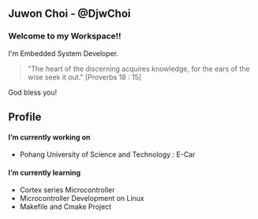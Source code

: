 ## Juwon Choi - @DjwChoi

### Welcome to my Workspace!!

I'm Embedded System Developer.

> "The heart of the discerning acquires knowledge,
> for the ears of the wise seek it out."
> [Proverbs 18 : 15]

God bless you!

## Profile

#### I’m currently working on

- Pohang University of Science and Technology : E-Car

#### I’m currently learning

- Cortex series Microcontroller
- Microcontroller Development on Linux
- Makefile and Cmake Project
